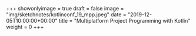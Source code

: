 +++
showonlyimage = true
draft = false
image = "img/sketchnotes/kotlinconf_19_mpp.jpeg"
date = "2019-12-05T10:00:00+00:00"
title = "Multiplatform Project Programming with Kotlin"
weight = 0
+++
